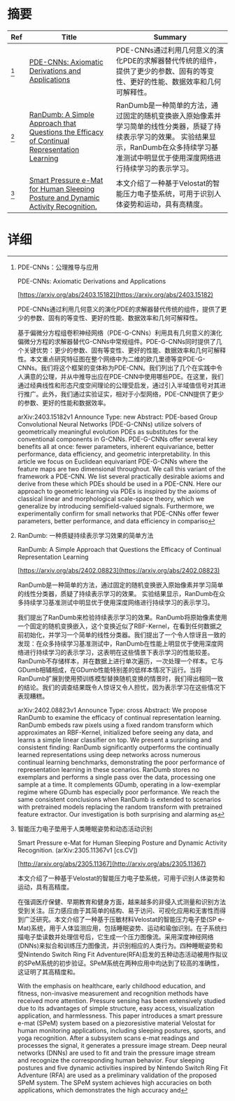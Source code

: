 # 摘要

| Ref | Title | Summary |
| --- | --- | --- |
| [^1] | [PDE-CNNs: Axiomatic Derivations and Applications](https://arxiv.org/abs/2403.15182) | PDE-CNNs通过利用几何意义的演化PDE的求解器替代传统的组件，提供了更少的参数、固有的等变性、更好的性能、数据效率和几何可解释性。 |
| [^2] | [RanDumb: A Simple Approach that Questions the Efficacy of Continual Representation Learning](https://arxiv.org/abs/2402.08823) | RanDumb是一种简单的方法，通过固定的随机变换嵌入原始像素并学习简单的线性分类器，质疑了持续表示学习的效果。 实验结果显示，RanDumb在众多持续学习基准测试中明显优于使用深度网络进行持续学习的表示学习。 |
| [^3] | [Smart Pressure e-Mat for Human Sleeping Posture and Dynamic Activity Recognition.](http://arxiv.org/abs/2305.11367) | 本文介绍了一种基于Velostat的智能压力电子垫系统，可用于识别人体姿势和运动，具有高精度。 |

# 详细

[^1]: PDE-CNNs：公理推导与应用

    PDE-CNNs: Axiomatic Derivations and Applications

    [https://arxiv.org/abs/2403.15182](https://arxiv.org/abs/2403.15182)

    PDE-CNNs通过利用几何意义的演化PDE的求解器替代传统的组件，提供了更少的参数、固有的等变性、更好的性能、数据效率和几何可解释性。

    

    基于偏微分方程组卷积神经网络（PDE-G-CNNs）利用具有几何意义的演化偏微分方程的求解器替代G-CNNs中常规组件。PDE-G-CNNs同时提供了几个关键优势：更少的参数、固有等变性、更好的性能、数据效率和几何可解释性。本文重点研究特征图在整个网络中为二维的欧几里德等变PDE-G-CNNs。我们将这个框架的变体称为PDE-CNN。我们列出了几个在实践中令人满意的公理，并从中推导出应在PDE-CNN中使用哪些PDE。在这里，我们通过经典线性和形态尺度空间理论的公理受启发，通过引入半域值信号对其进行推广。此外，我们通过实验证实，相对于小型网络，PDE-CNN提供了更少的参数、更好的性能和数据效率。

    arXiv:2403.15182v1 Announce Type: new  Abstract: PDE-based Group Convolutional Neural Networks (PDE-G-CNNs) utilize solvers of geometrically meaningful evolution PDEs as substitutes for the conventional components in G-CNNs. PDE-G-CNNs offer several key benefits all at once: fewer parameters, inherent equivariance, better performance, data efficiency, and geometric interpretability. In this article we focus on Euclidean equivariant PDE-G-CNNs where the feature maps are two dimensional throughout. We call this variant of the framework a PDE-CNN. We list several practically desirable axioms and derive from these which PDEs should be used in a PDE-CNN. Here our approach to geometric learning via PDEs is inspired by the axioms of classical linear and morphological scale-space theory, which we generalize by introducing semifield-valued signals. Furthermore, we experimentally confirm for small networks that PDE-CNNs offer fewer parameters, better performance, and data efficiency in compariso
    
[^2]: RanDumb: 一种质疑持续表示学习效果的简单方法

    RanDumb: A Simple Approach that Questions the Efficacy of Continual Representation Learning

    [https://arxiv.org/abs/2402.08823](https://arxiv.org/abs/2402.08823)

    RanDumb是一种简单的方法，通过固定的随机变换嵌入原始像素并学习简单的线性分类器，质疑了持续表示学习的效果。 实验结果显示，RanDumb在众多持续学习基准测试中明显优于使用深度网络进行持续学习的表示学习。

    

    我们提出了RanDumb来检验持续表示学习的效果。RanDumb将原始像素使用一个固定的随机变换嵌入，这个变换近似了RBF-Kernel，在看到任何数据之前初始化，并学习一个简单的线性分类器。我们提出了一个令人惊讶且一致的发现：在众多持续学习基准测试中，RanDumb在性能上明显优于使用深度网络进行持续学习的表示学习，这表明在这些情景下表示学习的性能较差。RanDumb不存储样本，并在数据上进行单次遍历，一次处理一个样本。它与GDumb相辅相成，在GDumb性能特别差的低样本情况下运行。当将RanDumb扩展到使用预训练模型替换随机变换的情景时，我们得出相同一致的结论。我们的调查结果既令人惊讶又令人担忧，因为表示学习在这些情况下表现糟糕。

    arXiv:2402.08823v1 Announce Type: cross Abstract: We propose RanDumb to examine the efficacy of continual representation learning. RanDumb embeds raw pixels using a fixed random transform which approximates an RBF-Kernel, initialized before seeing any data, and learns a simple linear classifier on top. We present a surprising and consistent finding: RanDumb significantly outperforms the continually learned representations using deep networks across numerous continual learning benchmarks, demonstrating the poor performance of representation learning in these scenarios. RanDumb stores no exemplars and performs a single pass over the data, processing one sample at a time. It complements GDumb, operating in a low-exemplar regime where GDumb has especially poor performance. We reach the same consistent conclusions when RanDumb is extended to scenarios with pretrained models replacing the random transform with pretrained feature extractor. Our investigation is both surprising and alarming as
    
[^3]: 智能压力电子垫用于人类睡眠姿势和动态活动识别

    Smart Pressure e-Mat for Human Sleeping Posture and Dynamic Activity Recognition. (arXiv:2305.11367v1 [cs.CV])

    [http://arxiv.org/abs/2305.11367](http://arxiv.org/abs/2305.11367)

    本文介绍了一种基于Velostat的智能压力电子垫系统，可用于识别人体姿势和运动，具有高精度。

    

    在强调医疗保健、早期教育和健身方面，越来越多的非侵入式测量和识别方法受到关注。压力感应由于其简单的结构、易于访问、可视化应用和无害性而得到广泛研究。本文介绍了一种基于压敏材料Velostat的智能压力电子垫(SP e-Mat)系统，用于人体监测应用，包括睡眠姿势、运动和瑜伽识别。在子系统扫描电子垫读数并处理信号后，它生成一个压力图像流。采用深度神经网络(DNNs)来拟合和训练压力图像流，并识别相应的人类行为。四种睡眠姿势和受Nintendo Switch Ring Fit Adventure(RFA)启发的五种动态活动被用作拟议的SPeM系统的初步验证。SPeM系统在两种应用中均达到了较高的准确性，这证明了其高精度和。

    With the emphasis on healthcare, early childhood education, and fitness, non-invasive measurement and recognition methods have received more attention. Pressure sensing has been extensively studied due to its advantages of simple structure, easy access, visualization application, and harmlessness. This paper introduces a smart pressure e-mat (SPeM) system based on a piezoresistive material Velostat for human monitoring applications, including sleeping postures, sports, and yoga recognition. After a subsystem scans e-mat readings and processes the signal, it generates a pressure image stream. Deep neural networks (DNNs) are used to fit and train the pressure image stream and recognize the corresponding human behavior. Four sleeping postures and five dynamic activities inspired by Nintendo Switch Ring Fit Adventure (RFA) are used as a preliminary validation of the proposed SPeM system. The SPeM system achieves high accuracies on both applications, which demonstrates the high accuracy and
    

